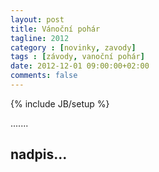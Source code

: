 ```yaml
---
layout: post
title: Vánoční pohár
tagline: 2012
category : [novinky, zavody]
tags : [závody, vanoční pohár]
date: 2012-12-01 09:00:00+02:00
comments: false
---
```

{% include JB/setup %}

.......

## nadpis...